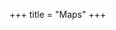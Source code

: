+++
title = "Maps"
+++


<div id="map" class="map"></div>
<script>
window.addEventListener('load', function() {
    let tileserver = "https://tiles.morris-frank.dev/file/osm-tiles/";
    let basemaps = {
        "Topology": L.tileLayer(tileserver + 'topo/{z}/{x}/{y}.png',{maxZoom:16}),
        "Alpine club": L.tileLayer(tileserver + 'avk/{z}/{x}/{y}.png',{maxZoom:16})
    };
    let difficulties = {"L": "green", "WS-": "orange", "WS": "red", "WS+": "black"}
    let overlays = {}
    for (var d in difficulties) {
        overlays[d] =  new L.GPX("./abenteurer_hikr_" + d + ".gpx", {
            async: true,
            marker_options: {startIconUrl: null, endIconUrl: null, shadowUrl: null},
            polyline_options: {color: difficulties[d], opacity: 0.75,},
        });
    }
    console.log(overlays);
    let map = L.map('map', {
        center: [47.05, 12.2],
        zoom: 11,
        layers: [basemaps["Topology"],]
    });
    L.control.layers(basemaps,overlays,{collapsed:false}).addTo(map);
  }, false);
</script>